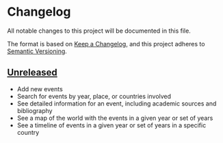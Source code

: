 # Changelog

All notable changes to this project will be documented in this file.

The format is based on [Keep a Changelog](https://keepachangelog.com/en/1.0.0/),
and this project adheres to [Semantic Versioning](https://semver.org/spec/v2.0.0.html).

## [Unreleased]
- Add new events
- Search for events by year, place, or countries involved
- See detailed information for an event, including academic sources and bibliography
- See a map of the world with the events in a given year or set of years
- See a timeline of events in a given year or set of years in a specific country

[unreleased]: https://github.com/eBernalZ/vishis/
